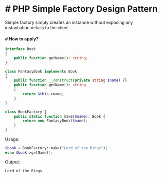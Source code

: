 # # PHP Simple Factory Design Pattern
Simple factory simply creates an instance without exposing any instantiation details to the client.

#### # How to apply?

```php
interface Book
{
    public function getName(): string;
}
```

```php
class FantasyBook implements Book
{
    public function __construct(private string $name) {}
    public function getName(): string
    {
        return $this->name;
    }
}
```

```php
class BookFactory {
    public static function make($name): Book {
        return new FantasyBook($name);
    }
}
```
Usage:
```php
$book = BookFactory::make("Lord of the Rings");
echo $book->getName();
```
Output:
```txt
Lord of the Rings
```
